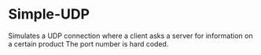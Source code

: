 # Simple-UDP
Simulates a UDP connection where a client asks a server for information on a certain product
The port number is hard coded.
